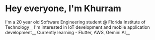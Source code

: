 # Hey everyone, I'm Khurram
I'm a 20 year old Software Engineering student @ Florida Institute of Technology__
I'm interested in IoT development and mobile application development__
Currently learning - Flutter, AWS, Gemini AI__
